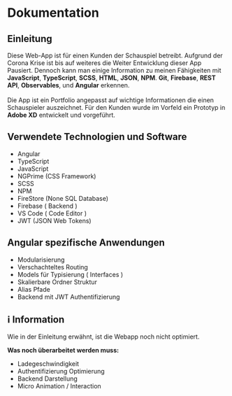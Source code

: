 # Dokumentation

## Einleitung

Diese Web-App ist für einen Kunden der Schauspiel betreibt. Aufgrund der Corona Krise ist bis auf weiteres die Weiter Entwicklung dieser App Pausiert. Dennoch kann man einige Information zu meinen Fähigkeiten mit <b>JavaScript</b>, <b>TypeScript</b>, <b>SCSS</b>, <b>HTML</b>, <b>JSON</b>, <b>NPM</b>. <b>Git</b>, <b>Firebase</b>, <b>REST API</b>, <b>Observables</b>, und <b>Angular</b> erkennen.
<br><br>
Die App ist ein Portfolio angepasst auf wichtige Informationen die einen Schauspieler auszeichnet.
Für den Kunden wurde im Vorfeld ein Prototyp in <b>Adobe XD</b> entwickelt und vorgeführt.

## Verwendete Technologien und Software

- Angular
- TypeScript
- JavaScript
- NGPrime (CSS Framework)
- SCSS
- NPM
- FireStore (None SQL Database)
- Firebase ( Backend )
- VS Code ( Code Editor )
- JWT (JSON Web Tokens)

## Angular spezifische Anwendungen

- Modularisierung
- Verschachteltes Routing
- Models für Typisierung ( Interfaces )
- Skalierbare Ordner Struktur
- Alias Pfade
- Backend mit JWT Authentifizierung

## ℹ Information

Wie in der Einleitung erwähnt, ist die Webapp noch nicht optimiert.

<b>Was noch überarbeitet werden muss:</b>

- Ladegeschwindigkeit
- Authentifizierung Optimierung
- Backend Darstellung
- Micro Animation / Interaction
